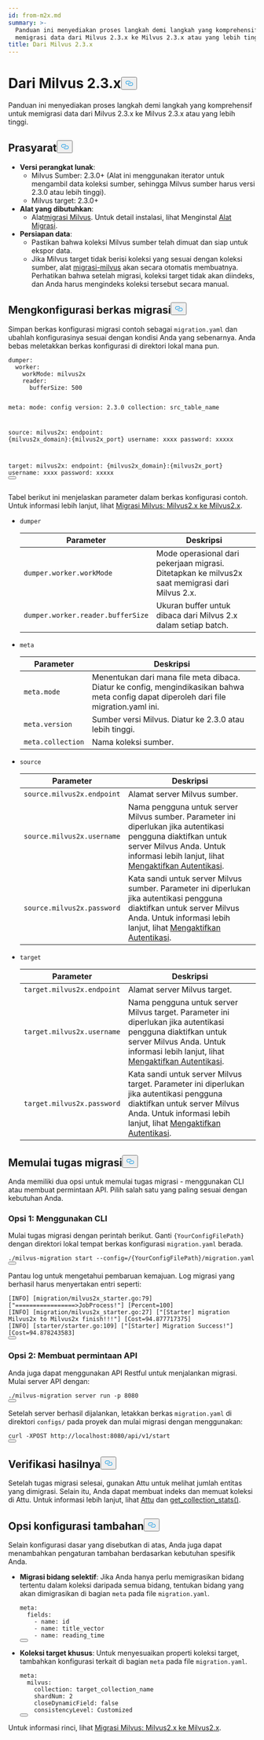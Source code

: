 ```yaml
---
id: from-m2x.md
summary: >-
  Panduan ini menyediakan proses langkah demi langkah yang komprehensif untuk
  memigrasi data dari Milvus 2.3.x ke Milvus 2.3.x atau yang lebih tinggi.
title: Dari Milvus 2.3.x
---
```

<h1 id="From-Milvus-23x" class="common-anchor-header">Dari Milvus 2.3.x<button data-href="#From-Milvus-23x" class="anchor-icon" translate="no">
      <svg translate="no"
        aria-hidden="true"
        focusable="false"
        height="20"
        version="1.1"
        viewBox="0 0 16 16"
        width="16"
      >
        <path
          fill="#0092E4"
          fill-rule="evenodd"
          d="M4 9h1v1H4c-1.5 0-3-1.69-3-3.5S2.55 3 4 3h4c1.45 0 3 1.69 3 3.5 0 1.41-.91 2.72-2 3.25V8.59c.58-.45 1-1.27 1-2.09C10 5.22 8.98 4 8 4H4c-.98 0-2 1.22-2 2.5S3 9 4 9zm9-3h-1v1h1c1 0 2 1.22 2 2.5S13.98 12 13 12H9c-.98 0-2-1.22-2-2.5 0-.83.42-1.64 1-2.09V6.25c-1.09.53-2 1.84-2 3.25C6 11.31 7.55 13 9 13h4c1.45 0 3-1.69 3-3.5S14.5 6 13 6z"
        ></path>
      </svg>
    </button></h1><p>Panduan ini menyediakan proses langkah demi langkah yang komprehensif untuk memigrasi data dari Milvus 2.3.x ke Milvus 2.3.x atau yang lebih tinggi.</p>
<h2 id="Prerequisites" class="common-anchor-header">Prasyarat<button data-href="#Prerequisites" class="anchor-icon" translate="no">
      <svg translate="no"
        aria-hidden="true"
        focusable="false"
        height="20"
        version="1.1"
        viewBox="0 0 16 16"
        width="16"
      >
        <path
          fill="#0092E4"
          fill-rule="evenodd"
          d="M4 9h1v1H4c-1.5 0-3-1.69-3-3.5S2.55 3 4 3h4c1.45 0 3 1.69 3 3.5 0 1.41-.91 2.72-2 3.25V8.59c.58-.45 1-1.27 1-2.09C10 5.22 8.98 4 8 4H4c-.98 0-2 1.22-2 2.5S3 9 4 9zm9-3h-1v1h1c1 0 2 1.22 2 2.5S13.98 12 13 12H9c-.98 0-2-1.22-2-2.5 0-.83.42-1.64 1-2.09V6.25c-1.09.53-2 1.84-2 3.25C6 11.31 7.55 13 9 13h4c1.45 0 3-1.69 3-3.5S14.5 6 13 6z"
        ></path>
      </svg>
    </button></h2><ul>
<li><strong>Versi perangkat lunak</strong>:<ul>
<li>Milvus Sumber: 2.3.0+ (Alat ini menggunakan iterator untuk mengambil data koleksi sumber, sehingga Milvus sumber harus versi 2.3.0 atau lebih tinggi).</li>
<li>Milvus target: 2.3.0+</li>
</ul></li>
<li><strong>Alat yang dibutuhkan</strong>:<ul>
<li>Alat<a href="https://github.com/zilliztech/milvus-migration">migrasi Milvus</a>. Untuk detail instalasi, lihat Menginstal <a href="/docs/id/milvusdm_install.md">Alat Migrasi</a>.</li>
</ul></li>
<li><strong>Persiapan data</strong>:<ul>
<li>Pastikan bahwa koleksi Milvus sumber telah dimuat dan siap untuk ekspor data.</li>
<li>Jika Milvus target tidak berisi koleksi yang sesuai dengan koleksi sumber, alat <a href="https://github.com/zilliztech/milvus-migration">migrasi-milvus</a> akan secara otomatis membuatnya. Perhatikan bahwa setelah migrasi, koleksi target tidak akan diindeks, dan Anda harus mengindeks koleksi tersebut secara manual.</li>
</ul></li>
</ul>
<h2 id="Configure-the-migration-file" class="common-anchor-header">Mengkonfigurasi berkas migrasi<button data-href="#Configure-the-migration-file" class="anchor-icon" translate="no">
      <svg translate="no"
        aria-hidden="true"
        focusable="false"
        height="20"
        version="1.1"
        viewBox="0 0 16 16"
        width="16"
      >
        <path
          fill="#0092E4"
          fill-rule="evenodd"
          d="M4 9h1v1H4c-1.5 0-3-1.69-3-3.5S2.55 3 4 3h4c1.45 0 3 1.69 3 3.5 0 1.41-.91 2.72-2 3.25V8.59c.58-.45 1-1.27 1-2.09C10 5.22 8.98 4 8 4H4c-.98 0-2 1.22-2 2.5S3 9 4 9zm9-3h-1v1h1c1 0 2 1.22 2 2.5S13.98 12 13 12H9c-.98 0-2-1.22-2-2.5 0-.83.42-1.64 1-2.09V6.25c-1.09.53-2 1.84-2 3.25C6 11.31 7.55 13 9 13h4c1.45 0 3-1.69 3-3.5S14.5 6 13 6z"
        ></path>
      </svg>
    </button></h2><p>Simpan berkas konfigurasi migrasi contoh sebagai <code translate="no">migration.yaml</code> dan ubahlah konfigurasinya sesuai dengan kondisi Anda yang sebenarnya. Anda bebas meletakkan berkas konfigurasi di direktori lokal mana pun.</p>
<pre><code translate="no" class="language-yaml">dumper:
  worker:
    workMode: milvus2x
    reader:
      bufferSize: 500

meta:
  mode: config
  version: 2.3.0
  collection: src_table_name

<span class="hljs-built_in">source</span>:
  milvus2x:
    endpoint: {milvus2x_domain}:{milvus2x_port}
    username: xxxx
    password: xxxxx

target:
  milvus2x:
    endpoint: {milvus2x_domain}:{milvus2x_port}
    username: xxxx
    password: xxxxx
<button class="copy-code-btn"></button></code></pre>
<p>Tabel berikut ini menjelaskan parameter dalam berkas konfigurasi contoh. Untuk informasi lebih lanjut, lihat <a href="https://github.com/zilliztech/milvus-migration/blob/main/README_2X.md#milvus-migration-milvus2x-to-milvus2x">Migrasi Milvus: Milvus2.x ke Milvus2.x</a>.</p>
<ul>
<li><p><code translate="no">dumper</code></p>
<table>
<thead>
<tr><th>Parameter</th><th>Deskripsi</th></tr>
</thead>
<tbody>
<tr><td><code translate="no">dumper.worker.workMode</code></td><td>Mode operasional dari pekerjaan migrasi. Ditetapkan ke milvus2x saat memigrasi dari Milvus 2.x.</td></tr>
<tr><td><code translate="no">dumper.worker.reader.bufferSize</code></td><td>Ukuran buffer untuk dibaca dari Milvus 2.x dalam setiap batch.</td></tr>
</tbody>
</table>
</li>
<li><p><code translate="no">meta</code></p>
<table>
<thead>
<tr><th>Parameter</th><th>Deskripsi</th></tr>
</thead>
<tbody>
<tr><td><code translate="no">meta.mode</code></td><td>Menentukan dari mana file meta dibaca. Diatur ke config, mengindikasikan bahwa meta config dapat diperoleh dari file migration.yaml ini.</td></tr>
<tr><td><code translate="no">meta.version</code></td><td>Sumber versi Milvus. Diatur ke 2.3.0 atau lebih tinggi.</td></tr>
<tr><td><code translate="no">meta.collection</code></td><td>Nama koleksi sumber.</td></tr>
</tbody>
</table>
</li>
<li><p><code translate="no">source</code></p>
<table>
<thead>
<tr><th>Parameter</th><th>Deskripsi</th></tr>
</thead>
<tbody>
<tr><td><code translate="no">source.milvus2x.endpoint</code></td><td>Alamat server Milvus sumber.</td></tr>
<tr><td><code translate="no">source.milvus2x.username</code></td><td>Nama pengguna untuk server Milvus sumber. Parameter ini diperlukan jika autentikasi pengguna diaktifkan untuk server Milvus Anda. Untuk informasi lebih lanjut, lihat <a href="/docs/id/authenticate.md">Mengaktifkan Autentikasi</a>.</td></tr>
<tr><td><code translate="no">source.milvus2x.password</code></td><td>Kata sandi untuk server Milvus sumber. Parameter ini diperlukan jika autentikasi pengguna diaktifkan untuk server Milvus Anda. Untuk informasi lebih lanjut, lihat <a href="/docs/id/authenticate.md">Mengaktifkan Autentikasi</a>.</td></tr>
</tbody>
</table>
</li>
<li><p><code translate="no">target</code></p>
<table>
<thead>
<tr><th>Parameter</th><th>Deskripsi</th></tr>
</thead>
<tbody>
<tr><td><code translate="no">target.milvus2x.endpoint</code></td><td>Alamat server Milvus target.</td></tr>
<tr><td><code translate="no">target.milvus2x.username</code></td><td>Nama pengguna untuk server Milvus target. Parameter ini diperlukan jika autentikasi pengguna diaktifkan untuk server Milvus Anda. Untuk informasi lebih lanjut, lihat <a href="/docs/id/authenticate.md">Mengaktifkan Autentikasi</a>.</td></tr>
<tr><td><code translate="no">target.milvus2x.password</code></td><td>Kata sandi untuk server Milvus target. Parameter ini diperlukan jika autentikasi pengguna diaktifkan untuk server Milvus Anda. Untuk informasi lebih lanjut, lihat <a href="/docs/id/authenticate.md">Mengaktifkan Autentikasi</a>.</td></tr>
</tbody>
</table>
</li>
</ul>
<h2 id="Start-the-migration-task" class="common-anchor-header">Memulai tugas migrasi<button data-href="#Start-the-migration-task" class="anchor-icon" translate="no">
      <svg translate="no"
        aria-hidden="true"
        focusable="false"
        height="20"
        version="1.1"
        viewBox="0 0 16 16"
        width="16"
      >
        <path
          fill="#0092E4"
          fill-rule="evenodd"
          d="M4 9h1v1H4c-1.5 0-3-1.69-3-3.5S2.55 3 4 3h4c1.45 0 3 1.69 3 3.5 0 1.41-.91 2.72-2 3.25V8.59c.58-.45 1-1.27 1-2.09C10 5.22 8.98 4 8 4H4c-.98 0-2 1.22-2 2.5S3 9 4 9zm9-3h-1v1h1c1 0 2 1.22 2 2.5S13.98 12 13 12H9c-.98 0-2-1.22-2-2.5 0-.83.42-1.64 1-2.09V6.25c-1.09.53-2 1.84-2 3.25C6 11.31 7.55 13 9 13h4c1.45 0 3-1.69 3-3.5S14.5 6 13 6z"
        ></path>
      </svg>
    </button></h2><p>Anda memiliki dua opsi untuk memulai tugas migrasi - menggunakan CLI atau membuat permintaan API. Pilih salah satu yang paling sesuai dengan kebutuhan Anda.</p>
<h3 id="Option-1-Using-CLI" class="common-anchor-header">Opsi 1: Menggunakan CLI</h3><p>Mulai tugas migrasi dengan perintah berikut. Ganti <code translate="no">{YourConfigFilePath}</code> dengan direktori lokal tempat berkas konfigurasi <code translate="no">migration.yaml</code> berada.</p>
<pre><code translate="no" class="language-bash">./milvus-migration start --config=/{YourConfigFilePath}/migration.yaml
<button class="copy-code-btn"></button></code></pre>
<p>Pantau log untuk mengetahui pembaruan kemajuan. Log migrasi yang berhasil harus menyertakan entri seperti:</p>
<pre><code translate="no" class="language-bash">[INFO] [migration/milvus2x_starter.go:79] [<span class="hljs-string">&quot;=================&gt;JobProcess!&quot;</span>] [Percent=100]
[INFO] [migration/milvus2x_starter.go:27] [<span class="hljs-string">&quot;[Starter] migration Milvus2x to Milvus2x finish!!!&quot;</span>] [Cost=94.877717375]
[INFO] [starter/starter.go:109] [<span class="hljs-string">&quot;[Starter] Migration Success!&quot;</span>] [Cost=94.878243583]
<button class="copy-code-btn"></button></code></pre>
<h3 id="Option-2-Making-API-requests" class="common-anchor-header">Opsi 2: Membuat permintaan API</h3><p>Anda juga dapat menggunakan API Restful untuk menjalankan migrasi. Mulai server API dengan:</p>
<pre><code translate="no" class="language-bash">./milvus-migration server run -p 8080
<button class="copy-code-btn"></button></code></pre>
<p>Setelah server berhasil dijalankan, letakkan berkas <code translate="no">migration.yaml</code> di direktori <code translate="no">configs/</code> pada proyek dan mulai migrasi dengan menggunakan:</p>
<pre><code translate="no" class="language-bash">curl -XPOST http://localhost:8080/api/v1/start
<button class="copy-code-btn"></button></code></pre>
<h2 id="Verify-the-result" class="common-anchor-header">Verifikasi hasilnya<button data-href="#Verify-the-result" class="anchor-icon" translate="no">
      <svg translate="no"
        aria-hidden="true"
        focusable="false"
        height="20"
        version="1.1"
        viewBox="0 0 16 16"
        width="16"
      >
        <path
          fill="#0092E4"
          fill-rule="evenodd"
          d="M4 9h1v1H4c-1.5 0-3-1.69-3-3.5S2.55 3 4 3h4c1.45 0 3 1.69 3 3.5 0 1.41-.91 2.72-2 3.25V8.59c.58-.45 1-1.27 1-2.09C10 5.22 8.98 4 8 4H4c-.98 0-2 1.22-2 2.5S3 9 4 9zm9-3h-1v1h1c1 0 2 1.22 2 2.5S13.98 12 13 12H9c-.98 0-2-1.22-2-2.5 0-.83.42-1.64 1-2.09V6.25c-1.09.53-2 1.84-2 3.25C6 11.31 7.55 13 9 13h4c1.45 0 3-1.69 3-3.5S14.5 6 13 6z"
        ></path>
      </svg>
    </button></h2><p>Setelah tugas migrasi selesai, gunakan Attu untuk melihat jumlah entitas yang dimigrasi. Selain itu, Anda dapat membuat indeks dan memuat koleksi di Attu. Untuk informasi lebih lanjut, lihat <a href="https://github.com/zilliztech/attu">Attu</a> dan <a href="https://milvus.io/api-reference/pymilvus/v2.4.x/MilvusClient/Collections/get_collection_stats.md">get_collection_stats()</a>.</p>
<h2 id="Additional-configuration-options" class="common-anchor-header">Opsi konfigurasi tambahan<button data-href="#Additional-configuration-options" class="anchor-icon" translate="no">
      <svg translate="no"
        aria-hidden="true"
        focusable="false"
        height="20"
        version="1.1"
        viewBox="0 0 16 16"
        width="16"
      >
        <path
          fill="#0092E4"
          fill-rule="evenodd"
          d="M4 9h1v1H4c-1.5 0-3-1.69-3-3.5S2.55 3 4 3h4c1.45 0 3 1.69 3 3.5 0 1.41-.91 2.72-2 3.25V8.59c.58-.45 1-1.27 1-2.09C10 5.22 8.98 4 8 4H4c-.98 0-2 1.22-2 2.5S3 9 4 9zm9-3h-1v1h1c1 0 2 1.22 2 2.5S13.98 12 13 12H9c-.98 0-2-1.22-2-2.5 0-.83.42-1.64 1-2.09V6.25c-1.09.53-2 1.84-2 3.25C6 11.31 7.55 13 9 13h4c1.45 0 3-1.69 3-3.5S14.5 6 13 6z"
        ></path>
      </svg>
    </button></h2><p>Selain konfigurasi dasar yang disebutkan di atas, Anda juga dapat menambahkan pengaturan tambahan berdasarkan kebutuhan spesifik Anda.</p>
<ul>
<li><p><strong>Migrasi bidang selektif</strong>: Jika Anda hanya perlu memigrasikan bidang tertentu dalam koleksi daripada semua bidang, tentukan bidang yang akan dimigrasikan di bagian <code translate="no">meta</code> pada file <code translate="no">migration.yaml</code>.</p>
<pre><code translate="no" class="language-yaml">meta:
  fields:
    - name: <span class="hljs-built_in">id</span>
    - name: title_vector
    - name: reading_time
<button class="copy-code-btn"></button></code></pre></li>
<li><p><strong>Koleksi target khusus</strong>: Untuk menyesuaikan properti koleksi target, tambahkan konfigurasi terkait di bagian <code translate="no">meta</code> pada file <code translate="no">migration.yaml</code>.</p>
<pre><code translate="no" class="language-yaml"><span class="hljs-attr">meta</span>:
  <span class="hljs-attr">milvus</span>:
    <span class="hljs-attr">collection</span>: target_collection_name
    <span class="hljs-attr">shardNum</span>: <span class="hljs-number">2</span>
    <span class="hljs-attr">closeDynamicField</span>: <span class="hljs-literal">false</span>
    <span class="hljs-attr">consistencyLevel</span>: <span class="hljs-title class_">Customized</span>
<button class="copy-code-btn"></button></code></pre></li>
</ul>
<p>Untuk informasi rinci, lihat <a href="https://github.com/zilliztech/milvus-migration/blob/main/README_2X.md#milvus-migration-milvus2x-to-milvus2x">Migrasi Milvus: Milvus2.x ke Milvus2.x</a>.</p>
